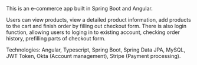 This is an e-commerce app built in Spring Boot and Angular. 

Users can view products, view a detailed product information, add products to the cart and finish order by filling out checkout form. There is also login function, allowing users to loging in to existing account, checking order history, prefilling parts of checkout form.

Technologies: Angular, Typescript, Spring Boot, Spring Data JPA, MySQL, JWT Token, Okta (Account management), Stripe (Payment processing).

